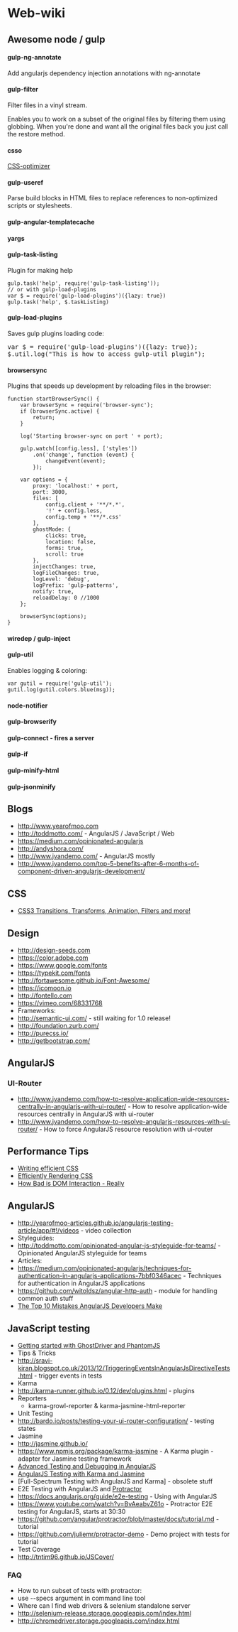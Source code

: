 Web-wiki
=========
## Awesome node / gulp
#### gulp-ng-annotate
Add angularjs dependency injection annotations with ng-annotate
#### gulp-filter
Filter files in a vinyl stream.

Enables you to work on a subset of the original files by filtering them using globbing. When you're done and want all the original files back you just call the restore method.
#### csso
<a href=http://css.github.com/csso/>CSS-optimizer</a>
#### gulp-useref
Parse build blocks in HTML files to replace references to non-optimized scripts or stylesheets.
#### gulp-angular-templatecache
#### yargs
#### gulp-task-listing

Plugin for making help

<pre><code>gulp.task('help', require('gulp-task-listing'));
// or with gulp-load-plugins
var $ = require('gulp-load-plugins')({lazy: true})
gulp.task('help', $.taskListing)
</code></pre>

#### gulp-load-plugins

Saves gulp plugins loading code:

<pre>var $ = require('gulp-load-plugins')({lazy: true});
$.util.log("This is how to access gulp-util plugin");</pre>

#### browsersync

Plugins that speeds up development by reloading files in the browser:

<pre><code>function startBrowserSync() {
    var browserSync = require('browser-sync');
    if (browserSync.active) {
        return;
    }

    log('Starting browser-sync on port ' + port);

    gulp.watch([config.less], ['styles'])
        .on('change', function (event) {
            changeEvent(event);
        });

    var options = {
        proxy: 'localhost:' + port,
        port: 3000,
        files: [
            config.client + '**/*.*',
            '!' + config.less,
            config.temp + '**/*.css'
        ],
        ghostMode: {
            clicks: true,
            location: false,
            forms: true,
            scroll: true
        },
        injectChanges: true,
        logFileChanges: true,
        logLevel: 'debug',
        logPrefix: 'gulp-patterns',
        notify: true,
        reloadDelay: 0 //1000
    };

    browserSync(options);
}</code></pre>

#### wiredep / gulp-inject
#### gulp-util
Enables logging & coloring:
 <pre><code>var gutil = require('gulp-util');
gutil.log(gutil.colors.blue(msg));</code></pre>
#### node-notifier
#### gulp-browserify
#### gulp-connect - fires a server
#### gulp-if
#### gulp-minify-html
#### gulp-jsonminify

Blogs
----
* http://www.yearofmoo.com
* http://toddmotto.com/ - AngularJS / JavaScript / Web
* https://medium.com/opinionated-angularjs
* http://andyshora.com/
* http://www.jvandemo.com/ - AngularJS mostly
 * http://www.jvandemo.com/top-5-benefits-after-6-months-of-component-driven-angularjs-development/

CSS
----
* <a href="http://css3.bradshawenterprises.com/">CSS3 Transitions, Transforms, Animation, Filters and more!</a>

Design
----
* http://design-seeds.com
* https://color.adobe.com
* https://www.google.com/fonts
* https://typekit.com/fonts
* http://fortawesome.github.io/Font-Awesome/
* https://icomoon.io
* http://fontello.com
* https://vimeo.com/68331768
* Frameworks:
 * http://semantic-ui.com/ - still waiting for 1.0 release!
 * http://foundation.zurb.com/
 * http://purecss.io/
 * http://getbootstrap.com/

## AngularJS
### UI-Router
* http://www.jvandemo.com/how-to-resolve-application-wide-resources-centrally-in-angularjs-with-ui-router/ - How to resolve application-wide resources centrally in AngularJS with ui-router
* http://www.jvandemo.com/how-to-resolve-angularjs-resources-with-ui-router/ - How to force AngularJS resource resolution with ui-router

Performance Tips
----
* [Writing efficient CSS]
* [Efficiently Rendering CSS]
* [How Bad is DOM Interaction - Really]


## AngularJS
* http://yearofmoo-articles.github.io/angularjs-testing-article/app/#!/videos - video collection
* Styleguides:
 * http://toddmotto.com/opinionated-angular-js-styleguide-for-teams/ - Opinionated AngularJS styleguide for teams
* Articles:
 * https://medium.com/opinionated-angularjs/techniques-for-authentication-in-angularjs-applications-7bbf0346acec - Techniques for authentication in AngularJS applications
 * https://github.com/witoldsz/angular-http-auth - module for handling common auth stuff
 * [The Top 10 Mistakes AngularJS Developers Make]

## JavaScript testing ##
* [Getting started with GhostDriver and PhantomJS]
* Tips & Tricks
 * http://sravi-kiran.blogspot.co.uk/2013/12/TriggeringEventsInAngularJsDirectiveTests.html - trigger events in tests
* Karma
 * http://karma-runner.github.io/0.12/dev/plugins.html - plugins 
 * Reporters
   * karma-growl-reporter & karma-jasmine-html-reporter
* Unit Testing
 * http://bardo.io/posts/testing-your-ui-router-configuration/ - testing states
* Jasmine
 * http://jasmine.github.io/ 
 * https://www.npmjs.org/package/karma-jasmine - A Karma plugin - adapter for Jasmine testing framework
 * [Advanced Testing and Debugging in AngularJS]
 * [AngularJS Testing with Karma and Jasmine]
 * [Full-Spectrum Testing with AngularJS and Karma] - obsolete stuff
* E2E Testing with AngularJS and [Protractor]
 * https://docs.angularjs.org/guide/e2e-testing - Using with AngularJS
 * https://www.youtube.com/watch?v=BvAeabvZ61o - Protractor E2E testing for AngularJS, starts at 30:30
 * https://github.com/angular/protractor/blob/master/docs/tutorial.md - tutorial   
 * https://github.com/juliemr/protractor-demo - Demo project with tests for tutorial
* Test Coverage
 * http://tntim96.github.io/JSCover/

### FAQ
- How to run subset of tests with protractor:
 - use --specs argument in command line tool
- Where can I find web drivers & selenium standalone server
 - http://selenium-release.storage.googleapis.com/index.html
 - http://chromedriver.storage.googleapis.com/index.html

[Protractor]:http://angular.github.io/protractor
[Getting started with GhostDriver and PhantomJS]:http://assertselenium.com/2013/03/25/getting-started-with-ghostdriver-phantomjs/
[AngularJS Testing with Karma and Jasmine]:http://www.tuesdaydeveloper.com/2013/06/angularjs-testing-with-karma-and-jasmine/
[Advanced Testing and Debugging in AngularJS]:http://www.yearofmoo.com/2013/09/advanced-testing-and-debugging-in-angularjs.html
[Writing efficient CSS]:https://developer.mozilla.org/en-US/docs/Web/Guide/CSS/Writing_efficient_CSS
[Efficiently Rendering CSS]:http://css-tricks.com/efficiently-rendering-css/
[How Bad is DOM Interaction - Really]:http://andyshora.com/how-bad-is-dom-interaction-javascript.html
[The Top 10 Mistakes AngularJS Developers Make]:https://www.airpair.com/angularjs/posts/top-10-mistakes-angularjs-developers-make
